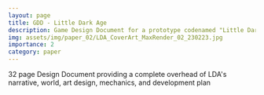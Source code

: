 ```yaml
---
layout: page
title: GDD - Little Dark Age
description: Game Design Document for a prototype codenamed "Little Dark Age"
img: assets/img/paper_02/LDA_CoverArt_MaxRender_02_230223.jpg
importance: 2
category: paper
---
```


32 page Design Document providing a complete overhead of LDA's narrative, world, art design, mechanics, and development plan

<object data="{{ site.url }}{{ site.baseurl }}/assets/pdf/gdd_littledarage.pdf" width="800" height="500" type='application/pdf'></object>



